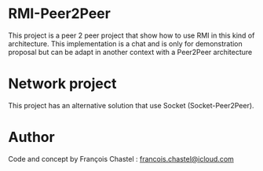 # RMI-Peer2Peer
This project is a peer 2 peer project that show how to use RMI in this kind of architecture. This implementation is a chat and is only for demonstration proposal but can be adapt in another context with a Peer2Peer architecture 
# Network project
This project has an alternative solution that use Socket (Socket-Peer2Peer).
# Author
Code and concept by François Chastel : francois.chastel@icloud.com
